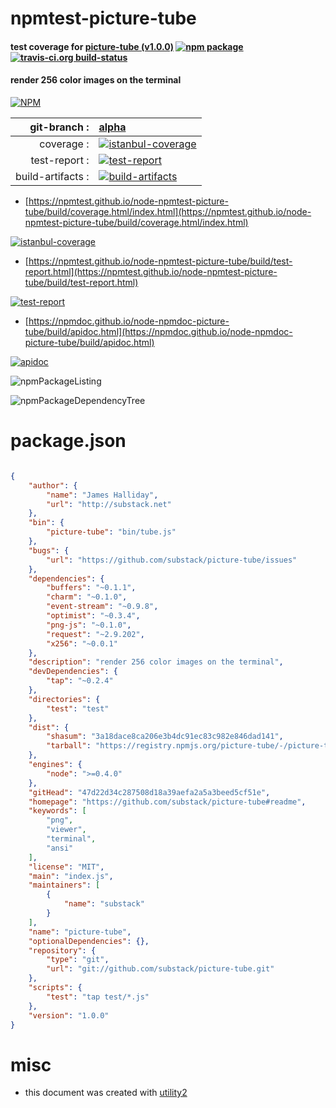 # npmtest-picture-tube

#### test coverage for  [picture-tube (v1.0.0)](https://github.com/substack/picture-tube#readme)  [![npm package](https://img.shields.io/npm/v/npmtest-picture-tube.svg?style=flat-square)](https://www.npmjs.org/package/npmtest-picture-tube) [![travis-ci.org build-status](https://api.travis-ci.org/npmtest/node-npmtest-picture-tube.svg)](https://travis-ci.org/npmtest/node-npmtest-picture-tube)

#### render 256 color images on the terminal

[![NPM](https://nodei.co/npm/picture-tube.png?downloads=true&downloadRank=true&stars=true)](https://www.npmjs.com/package/picture-tube)

| git-branch : | [alpha](https://github.com/npmtest/node-npmtest-picture-tube/tree/alpha)|
|--:|:--|
| coverage : | [![istanbul-coverage](https://npmtest.github.io/node-npmtest-picture-tube/build/coverage.badge.svg)](https://npmtest.github.io/node-npmtest-picture-tube/build/coverage.html/index.html)|
| test-report : | [![test-report](https://npmtest.github.io/node-npmtest-picture-tube/build/test-report.badge.svg)](https://npmtest.github.io/node-npmtest-picture-tube/build/test-report.html)|
| build-artifacts : | [![build-artifacts](https://npmtest.github.io/node-npmtest-picture-tube/glyphicons_144_folder_open.png)](https://github.com/npmtest/node-npmtest-picture-tube/tree/gh-pages/build)|

- [https://npmtest.github.io/node-npmtest-picture-tube/build/coverage.html/index.html](https://npmtest.github.io/node-npmtest-picture-tube/build/coverage.html/index.html)

[![istanbul-coverage](https://npmtest.github.io/node-npmtest-picture-tube/build/screenCapture.buildCi.browser.%252Ftmp%252Fbuild%252Fcoverage.lib.html.png)](https://npmtest.github.io/node-npmtest-picture-tube/build/coverage.html/index.html)

- [https://npmtest.github.io/node-npmtest-picture-tube/build/test-report.html](https://npmtest.github.io/node-npmtest-picture-tube/build/test-report.html)

[![test-report](https://npmtest.github.io/node-npmtest-picture-tube/build/screenCapture.buildCi.browser.%252Ftmp%252Fbuild%252Ftest-report.html.png)](https://npmtest.github.io/node-npmtest-picture-tube/build/test-report.html)

- [https://npmdoc.github.io/node-npmdoc-picture-tube/build/apidoc.html](https://npmdoc.github.io/node-npmdoc-picture-tube/build/apidoc.html)

[![apidoc](https://npmdoc.github.io/node-npmdoc-picture-tube/build/screenCapture.buildCi.browser.%252Ftmp%252Fbuild%252Fapidoc.html.png)](https://npmdoc.github.io/node-npmdoc-picture-tube/build/apidoc.html)

![npmPackageListing](https://npmtest.github.io/node-npmtest-picture-tube/build/screenCapture.npmPackageListing.svg)

![npmPackageDependencyTree](https://npmtest.github.io/node-npmtest-picture-tube/build/screenCapture.npmPackageDependencyTree.svg)



# package.json

```json

{
    "author": {
        "name": "James Halliday",
        "url": "http://substack.net"
    },
    "bin": {
        "picture-tube": "bin/tube.js"
    },
    "bugs": {
        "url": "https://github.com/substack/picture-tube/issues"
    },
    "dependencies": {
        "buffers": "~0.1.1",
        "charm": "~0.1.0",
        "event-stream": "~0.9.8",
        "optimist": "~0.3.4",
        "png-js": "~0.1.0",
        "request": "~2.9.202",
        "x256": "~0.0.1"
    },
    "description": "render 256 color images on the terminal",
    "devDependencies": {
        "tap": "~0.2.4"
    },
    "directories": {
        "test": "test"
    },
    "dist": {
        "shasum": "3a18dace8ca206e3b4dc91ec83c982e846dad141",
        "tarball": "https://registry.npmjs.org/picture-tube/-/picture-tube-1.0.0.tgz"
    },
    "engines": {
        "node": ">=0.4.0"
    },
    "gitHead": "47d22d34c287508d18a39aefa2a5a3beed5cf51e",
    "homepage": "https://github.com/substack/picture-tube#readme",
    "keywords": [
        "png",
        "viewer",
        "terminal",
        "ansi"
    ],
    "license": "MIT",
    "main": "index.js",
    "maintainers": [
        {
            "name": "substack"
        }
    ],
    "name": "picture-tube",
    "optionalDependencies": {},
    "repository": {
        "type": "git",
        "url": "git://github.com/substack/picture-tube.git"
    },
    "scripts": {
        "test": "tap test/*.js"
    },
    "version": "1.0.0"
}
```



# misc
- this document was created with [utility2](https://github.com/kaizhu256/node-utility2)
